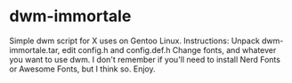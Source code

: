 # dwm-immortale
Simple dwm script for X uses on Gentoo Linux.
Instructions:
Unpack dwm-immortale.tar, edit config.h and config.def.h
Change fonts, and whatever you want to use dwm.
I don't remember if you'll need to install Nerd Fonts or Awesome Fonts, but I think so. Enjoy.
